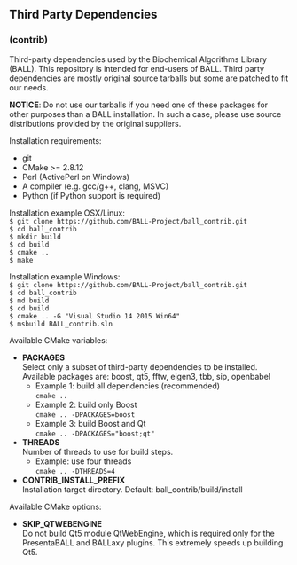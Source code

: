 ## Third Party Dependencies
### (contrib)

Third-party dependencies used by the Biochemical Algorithms Library (BALL). 
This repository is intended for end-users of BALL.
Third party dependencies are mostly original source tarballs but some are patched to fit our needs.

**NOTICE**: Do not use our tarballs if you need one of these packages for other purposes than a BALL installation.
In such a case, please use source distributions provided by the original suppliers.

Installation requirements:  
- git 
- CMake >= 2.8.12
- Perl (ActivePerl on Windows)
- A compiler (e.g. gcc/g++, clang, MSVC) 
- Python (if Python support is required)

Installation example OSX/Linux:  
  `$ git clone https://github.com/BALL-Project/ball_contrib.git`   
  `$ cd ball_contrib`  
  `$ mkdir build`  
  `$ cd build`  
  `$ cmake ..`  
  `$ make`  
 
 Installation example Windows:  
  `$ git clone https://github.com/BALL-Project/ball_contrib.git`   
  `$ cd ball_contrib`  
  `$ md build`  
  `$ cd build`  
  `$ cmake .. -G "Visual Studio 14 2015 Win64"`  
  `$ msbuild BALL_contrib.sln`  

Available CMake variables:
 - **PACKAGES**  
   Select only a subset of third-party dependencies to be installed.  
   Available packages are: boost, qt5, fftw, eigen3, tbb, sip, openbabel
   * Example 1: build all dependencies (recommended)  
     `cmake ..`
   * Example 2: build only Boost  
     `cmake .. -DPACKAGES=boost`  
   * Example 3: build Boost and Qt  
     `cmake .. -DPACKAGES="boost;qt"`  
 - **THREADS**   
   Number of threads to use for build steps.  
   * Example: use four threads  
     `cmake .. -DTHREADS=4`  
 - **CONTRIB_INSTALL_PREFIX**  
   Installation target directory. Default: ball_contrib/build/install
   
Available CMake options:
 - **SKIP_QTWEBENGINE**  
   Do not build Qt5 module QtWebEngine, which is required only for the PresentaBALL and BALLaxy plugins. This extremely speeds up building Qt5.
